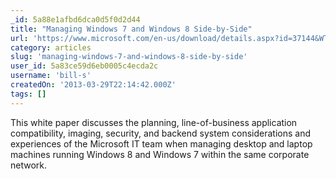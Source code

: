 ```yaml
---
_id: 5a88e1afbd6dca0d5f0d2d44
title: "Managing Windows 7 and Windows 8 Side-by-Side"
url: 'https://www.microsoft.com/en-us/download/details.aspx?id=37144&WT.mc_id=rss_alldownloads_all'
category: articles
slug: 'managing-windows-7-and-windows-8-side-by-side'
user_id: 5a83ce59d6eb0005c4ecda2c
username: 'bill-s'
createdOn: '2013-03-29T22:14:42.000Z'
tags: []
---
```


This white paper discusses the planning, line-of-business application compatibility, imaging, security, and backend system considerations and experiences of the Microsoft IT team when managing desktop and laptop machines running Windows 8 and Windows 7 within the same corporate network.
